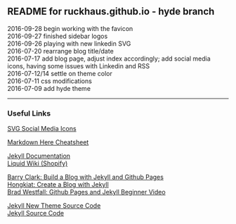 ## README for ruckhaus.github.io - hyde branch
2016-09-28 begin working with the favicon <br />
2016-09-27 finished sidebar logos <br />
2016-09-26 playing with new linkedin SVG <br />
2016-07-20 rearrange blog title/date <br />
2016-07-17 add blog page, adjust index accordingly; add social media icons, having some issues with Linkedin and RSS <br />
2016-07-12/14 settle on theme color <br />
2016-07-11 css modifications <br />
2016-07-09 add hyde theme
___

### Useful Links
[SVG Social Media Icons](https://www.iconfinder.com/)

[Markdown Here Cheatsheet](https://github.com/adam-p/markdown-here/wiki/Markdown-Here-Cheatsheet)

[Jekyll Documentation](https://jekyllrb.com/) <br />
[Liquid Wiki (Shopify)](https://github.com/Shopify/liquid/wiki)


[Barry Clark: Build a Blog with Jekyll and Github Pages](https://www.smashingmagazine.com/2014/08/build-blog-jekyll-github-pages/) <br />
[Hongkiat: Create a Blog with Jekyll](http://www.hongkiat.com/blog/blog-with-jekyll/) <br />
[Brad Westfall: Github Pages and Jekyll Beginner Video](https://www.youtube.com/watch?v=nN6QuNqmAwk)

[Jekyll New Theme Source Code](https://github.com/jglovier/jekyll-new) <br />
[Jekyll Source Code](https://github.com/jekyll/jekyll)
